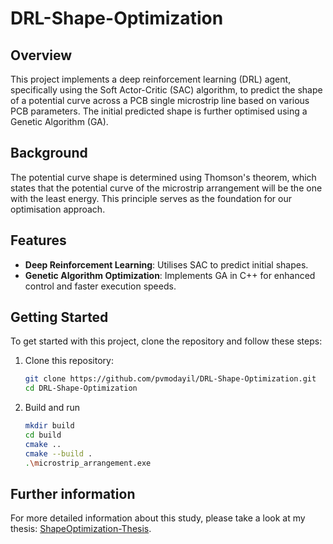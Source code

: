 # DRL-Shape-Optimization

## Overview
This project implements a deep reinforcement learning (DRL) agent, specifically using the Soft Actor-Critic (SAC) algorithm, to predict the shape of a potential curve across a PCB single microstrip line based on various PCB parameters. The initial predicted shape is further optimised using a Genetic Algorithm (GA).

## Background
The potential curve shape is determined using Thomson's theorem, which states that the potential curve of the microstrip arrangement will be the one with the least energy. This principle serves as the foundation for our optimisation approach.

## Features
- **Deep Reinforcement Learning**: Utilises SAC to predict initial shapes.
- **Genetic Algorithm Optimization**: Implements GA in C++ for enhanced control and faster execution speeds.
  
## Getting Started
To get started with this project, clone the repository and follow these steps:

1. Clone this repository:
   ```bash
   git clone https://github.com/pvmodayil/DRL-Shape-Optimization.git
   cd DRL-Shape-Optimization
   ```
2. Build and run
    ```bash
    mkdir build
    cd build
    cmake ..
    cmake --build .
    .\microstrip_arrangement.exe
    ```
## Further information
For more detailed information about this study, please take a look at my thesis: [ShapeOptimization-Thesis](https://github.com/pvmodayil/MasterThesis-Shape-Optimisation-Using-DRL).

